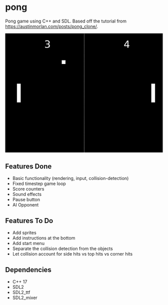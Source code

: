 # pong

Pong game using C++ and SDL. Based off the tutorial from https://austinmorlan.com/posts/pong_clone/.

![Gameplay Demo](demo.png)

## Features Done

- Basic functionality (rendering, input, collision-detection)
- Fixed timestep game loop
- Score counters
- Sound effects
- Pause button
- AI Opponent

## Features To Do
- Add sprites
- Add instructions at the bottom
- Add start menu
- Separate the collision detection from the objects
- Let collision account for side hits vs top hits vs corner hits

## Dependencies

- C++ 17  
- SDL2  
- SDL2_ttf 
- SDL2_mixer